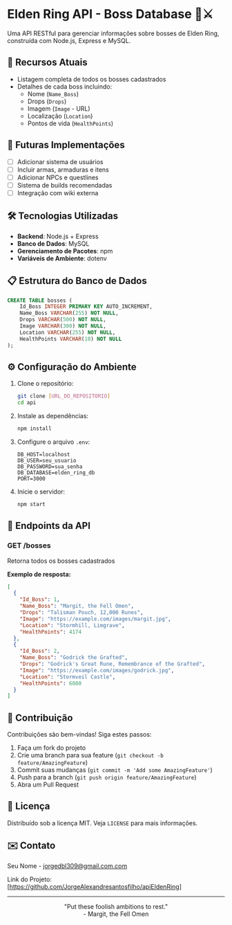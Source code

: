 # Elden Ring API - Boss Database 🏰⚔️

Uma API RESTful para gerenciar informações sobre bosses de Elden Ring, construída com Node.js, Express e MySQL.

## 📌 Recursos Atuais

- Listagem completa de todos os bosses cadastrados
- Detalhes de cada boss incluindo:
  - Nome (`Name_Boss`)
  - Drops (`Drops`)
  - Imagem (`Image` - URL)
  - Localização (`Location`)
  - Pontos de vida (`HealthPoints`)

## 🚀 Futuras Implementações

- [ ] Adicionar sistema de usuários
- [ ] Incluir armas, armaduras e itens
- [ ] Adicionar NPCs e questlines
- [ ] Sistema de builds recomendadas
- [ ] Integração com wiki externa

## 🛠️ Tecnologias Utilizadas

- **Backend**: Node.js + Express
- **Banco de Dados**: MySQL
- **Gerenciamento de Pacotes**: npm
- **Variáveis de Ambiente**: dotenv

## 📋 Estrutura do Banco de Dados

```sql
CREATE TABLE bosses (
    Id_Boss INTEGER PRIMARY KEY AUTO_INCREMENT,
    Name_Boss VARCHAR(255) NOT NULL,
    Drops VARCHAR(500) NOT NULL, 
    Image VARCHAR(300) NOT NULL,
    Location VARCHAR(255) NOT NULL,
    HealthPoints VARCHAR(10) NOT NULL
);
```

## ⚙️ Configuração do Ambiente

1. Clone o repositório:
   ```bash
   git clone [URL_DO_REPOSITORIO]
   cd api
   ```

2. Instale as dependências:
   ```bash
   npm install
   ```

3. Configure o arquivo `.env`:
   ```env
   DB_HOST=localhost
   DB_USER=seu_usuario
   DB_PASSWORD=sua_senha
   DB_DATABASE=elden_ring_db
   PORT=3000
   ```

4. Inicie o servidor:
   ```bash
   npm start
   ```

## 📡 Endpoints da API

### GET /bosses
Retorna todos os bosses cadastrados

**Exemplo de resposta:**
```json
[
  {
    "Id_Boss": 1,
    "Name_Boss": "Margit, the Fell Omen",
    "Drops": "Talisman Pouch, 12,000 Runes",
    "Image": "https://example.com/images/margit.jpg",
    "Location": "Stormhill, Limgrave",
    "HealthPoints": 4174
  },
  {
    "Id_Boss": 2,
    "Name_Boss": "Godrick the Grafted",
    "Drops": "Godrick's Great Rune, Remembrance of the Grafted",
    "Image": "https://example.com/images/godrick.jpg",
    "Location": "Stormveil Castle",
    "HealthPoints": 6080
  }
]
```

## 🤝 Contribuição

Contribuições são bem-vindas! Siga estes passos:

1. Faça um fork do projeto
2. Crie uma branch para sua feature (`git checkout -b feature/AmazingFeature`)
3. Commit suas mudanças (`git commit -m 'Add some AmazingFeature'`)
4. Push para a branch (`git push origin feature/AmazingFeature`)
5. Abra um Pull Request

## 📄 Licença

Distribuído sob a licença MIT. Veja `LICENSE` para mais informações.

## ✉️ Contato

Seu Nome - jorgedbl309@gmail.com.com

Link do Projeto: [https://github.com/JorgeAlexandresantosfilho/apiEldenRing]

---

<p align="center">
  "Put these foolish ambitions to rest." <br>
  - Margit, the Fell Omen
</p>
